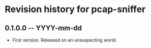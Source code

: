 # Revision history for pcap-sniffer

## 0.1.0.0 -- YYYY-mm-dd

* First version. Released on an unsuspecting world.
